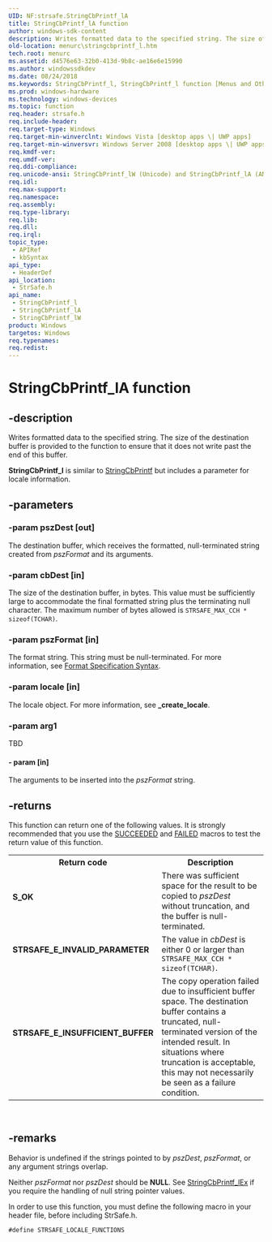 ```yaml
---
UID: NF:strsafe.StringCbPrintf_lA
title: StringCbPrintf_lA function
author: windows-sdk-content
description: Writes formatted data to the specified string. The size of the destination buffer is provided to the function to ensure that it does not write past the end of this buffer.
old-location: menurc\stringcbprintf_l.htm
tech.root: menurc
ms.assetid: d4576e63-32b0-413d-9b8c-ae16e6e15990
ms.author: windowssdkdev
ms.date: 08/24/2018
ms.keywords: StringCbPrintf_l, StringCbPrintf_l function [Menus and Other Resources], StringCbPrintf_lA, StringCbPrintf_lW, menurc.stringcbprintf_l, strsafe/StringCbPrintf_l, strsafe/StringCbPrintf_lA, strsafe/StringCbPrintf_lW
ms.prod: windows-hardware
ms.technology: windows-devices
ms.topic: function
req.header: strsafe.h
req.include-header: 
req.target-type: Windows
req.target-min-winverclnt: Windows Vista [desktop apps \| UWP apps]
req.target-min-winversvr: Windows Server 2008 [desktop apps \| UWP apps]
req.kmdf-ver: 
req.umdf-ver: 
req.ddi-compliance: 
req.unicode-ansi: StringCbPrintf_lW (Unicode) and StringCbPrintf_lA (ANSI)
req.idl: 
req.max-support: 
req.namespace: 
req.assembly: 
req.type-library: 
req.lib: 
req.dll: 
req.irql: 
topic_type:
 - APIRef
 - kbSyntax
api_type:
 - HeaderDef
api_location:
 - StrSafe.h
api_name:
 - StringCbPrintf_l
 - StringCbPrintf_lA
 - StringCbPrintf_lW
product: Windows
targetos: Windows
req.typenames: 
req.redist: 
---
```


# StringCbPrintf_lA function


## -description


Writes formatted data to the specified string. The size of the destination buffer is provided to the function to ensure that it does not write past the end of this buffer.

<b>StringCbPrintf_l</b> is similar to <a href="https://msdn.microsoft.com/224c8840-06c6-4144-8f23-8705ac8ef887">StringCbPrintf</a> but includes a parameter for locale information.


## -parameters




### -param pszDest [out]

The destination buffer, which receives the formatted, null-terminated string created from <i>pszFormat</i> and its arguments.


### -param cbDest [in]

The size of the destination buffer, in bytes. This value must be sufficiently large to accommodate the final formatted string plus the terminating null character. The maximum number of bytes allowed is <code>STRSAFE_MAX_CCH * sizeof(TCHAR)</code>.


### -param pszFormat [in]

The format string. This string must be null-terminated. For more information, see <a href="https://msdn.microsoft.com/en-us/library/56e442dc.aspx">Format Specification Syntax</a>.


### -param locale [in]

The locale object. For more information, see <b>_create_locale</b>.


### -param arg1

TBD




#### - param [in]

The arguments to be inserted into the <i>pszFormat</i> string.


## -returns



This function can return one of the following values. It is strongly recommended that you use the <a href="https://msdn.microsoft.com/7a258b0b-d214-46c5-be0a-6493cd14a0e5">SUCCEEDED</a> and <a href="https://msdn.microsoft.com/d9c4ff73-c255-4a82-b901-23bd5b41ee6c">FAILED</a> macros to test the return value of this function.

<table>
<tr>
<th>Return code</th>
<th>Description</th>
</tr>
<tr>
<td width="40%">
<dl>
<dt><b>S_OK</b></dt>
</dl>
</td>
<td width="60%">
There was sufficient space for the result to be copied to <i>pszDest</i> without truncation, and the buffer is null-terminated.

</td>
</tr>
<tr>
<td width="40%">
<dl>
<dt><b>STRSAFE_E_INVALID_PARAMETER</b></dt>
</dl>
</td>
<td width="60%">
The value in <i>cbDest</i> is either 0 or larger than <code>STRSAFE_MAX_CCH * sizeof(TCHAR)</code>.

</td>
</tr>
<tr>
<td width="40%">
<dl>
<dt><b>STRSAFE_E_INSUFFICIENT_BUFFER</b></dt>
</dl>
</td>
<td width="60%">
The copy operation failed due to insufficient buffer space. The destination buffer contains a truncated, null-terminated version of the intended result. In situations where truncation is acceptable, this may not necessarily be seen as a failure condition.

</td>
</tr>
</table>
 




## -remarks



Behavior is undefined if the strings pointed to by <i>pszDest</i>, <i>pszFormat</i>, or any argument strings overlap.

Neither <i>pszFormat</i> nor <i>pszDest</i> should be <b>NULL</b>. See <a href="https://msdn.microsoft.com/64992b8f-4f85-47fc-bb14-37fdf0847eac">StringCbPrintf_lEx</a> if you require the handling of null string pointer values.

In order to use this function, you must define the following macro in your header file, before including StrSafe.h.

<code>#define STRSAFE_LOCALE_FUNCTIONS</code>



